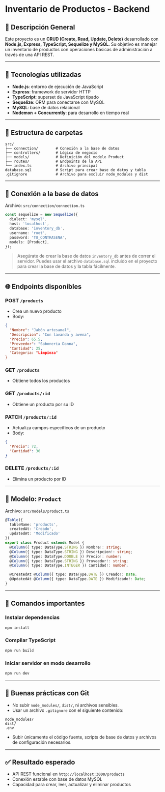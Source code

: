 # Inventario de Productos - Backend 

## 🚀 Descripción General
Este proyecto es un **CRUD (Create, Read, Update, Delete)** desarrollado con **Node.js, Express, TypeScript, Sequelize y MySQL**. Su objetivo es manejar un inventario de productos con operaciones básicas de administración a través de una API REST.

---

## 🤖 Tecnologías utilizadas
- **Node.js**: entorno de ejecución de JavaScript
- **Express**: framework de servidor HTTP
- **TypeScript**: superset de JavaScript tipado
- **Sequelize**: ORM para conectarse con MySQL
- **MySQL**: base de datos relacional
- **Nodemon + Concurrently**: para desarrollo en tiempo real

---

## 📂 Estructura de carpetas
```
src/
├── connection/        # Conexión a la base de datos
├── controllers/       # Lógica de negocio
├── models/            # Definición del modelo Product
├── routes/            # Endpoints de la API
└── index.ts           # Archivo principal
database.sql           # Script para crear base de datos y tabla
.gitignore             # Archivo para excluir node_modules y dist
```

---

## 🔗 Conexión a la base de datos
Archivo: `src/connection/connection.ts`

```ts
const sequelize = new Sequelize({
  dialect: 'mysql',
  host: 'localhost',
  database: 'inventory_db',
  username: 'root',
  password: 'TU_CONTRASENA',
  models: [Product],
});
```

> Asegúrate de crear la base de datos `inventory_db` antes de correr el servidor. Puedes usar el archivo `database.sql` incluido en el proyecto para crear la base de datos y la tabla fácilmente.

---

## 🌐 Endpoints disponibles

### POST `/products`
- Crea un nuevo producto
- Body:
```json
{
  "Nombre": "Jabón artesanal",
  "Descripcion": "Con lavanda y avena",
  "Precio": 65.5,
  "Proveedor": "Saboneria Danna",
  "Cantidad": 25,
  "Categoria: "Limpieza"
}
```

### GET `/products`
- Obtiene todos los productos

### GET `/products/:id`
- Obtiene un producto por su ID

### PATCH `/products/:id`
- Actualiza campos específicos de un producto
- Body:
```json
{
  "Precio": 72,
  "Cantidad": 30
}
```

### DELETE `/products/:id`
- Elimina un producto por ID

---

## 📃 Modelo: `Product`
Archivo: `src/models/product.ts`

```ts
@Table({
  tableName: 'products',
  createdAt: 'Creado',
  updatedAt: 'Modificado'
})
export class Product extends Model {
  @Column({ type: DataType.STRING }) Nombre!: string;
  @Column({ type: DataType.STRING }) Descripcion!: string;
  @Column({ type: DataType.DOUBLE }) Precio!: number;
  @Column({ type: DataType.STRING }) Proveedor!: string;
  @Column({ type: DataType.INTEGER }) Cantidad!: number;

  @CreatedAt @Column({ type: DataType.DATE }) Creado!: Date;
  @UpdatedAt @Column({ type: DataType.DATE }) Modificado!: Date;
}
```

---

## 📝 Comandos importantes

### Instalar dependencias
```bash
npm install
```

### Compilar TypeScript
```bash
npm run build
```

### Iniciar servidor en modo desarrollo
```bash
npm run dev
```

---

## 📌 Buenas prácticas con Git
- No subir `node_modules/`, `dist/`, ni archivos sensibles.
- Usar un archivo `.gitignore` con el siguiente contenido:

```
node_modules/
dist/
.env
```

- Subir únicamente el código fuente, scripts de base de datos y archivos de configuración necesarios.

---

## ✅ Resultado esperado
- API REST funcional en `http://localhost:3000/products`
- Conexión estable con base de datos MySQL
- Capacidad para crear, leer, actualizar y eliminar productos


